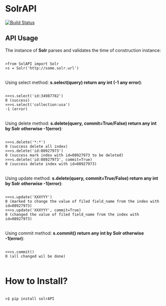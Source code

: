 SolrAPI
========
[![Build Status](https://secure.travis-ci.org/scieloorg/solrapi.png?branch=master)](https://travis-ci.org/scieloorg/solrapi)

API Usage
---------

The instance of <b>Solr</b> parses and validates the time of construction instance:
<pre>
<code>
>from SolAPI import Solr
>s = Solr('http://some.solr.url')
</code>
</pre>

Using select method: <b>s.select(query) return any int (-1 any error)</b>:
<pre>
<code>
>>>s.select('id:34987782')
0 (success)
>>>s.select('collection:usa')
-1 (error)
</code>
</pre>

Using delete method: <b>s.delete(query, commit=True/False) return any int by Solr otherwise -1(error)</b>:
<pre>
<code>
>>>s.delete('*:*')
0 (success delete all index)
>>>s.delete('id:08927973')
0 (success mark index with id=08927973 to be deleted)
>>>s.delete('id:08927973', commit=True)
0 (success delete index with id=08927973)
</code>
</pre>

Using update method: <b>s.delete(query, commit=True/False) return any int by Solr otherwise -1(error)</b>:
<pre>
<code>
>>>s.update('<doc><add><field name="id">XXX</field><field name="field_name">YYY</field></add></doc>')
0 (marked to change the value of filed field_name from the index with id=08927973)
>>>s.update('<doc><add><field name="id">XXX</field><field name="field_name">YYY</field></add></doc>', commit=True)
0 (changed the value of filed field_name from the index with id=08927973)
</code>
</pre>

Using commit method: <b>s.commit() return any int by Solr otherwise -1(error)</b>:
<pre>
<code>
>>>s.commit()
0 (all changed wil be done)
</code>
</pre>

How to Install?
=================
<pre>
<code>
>$ pip install solrAPI
</code>
</pre>
